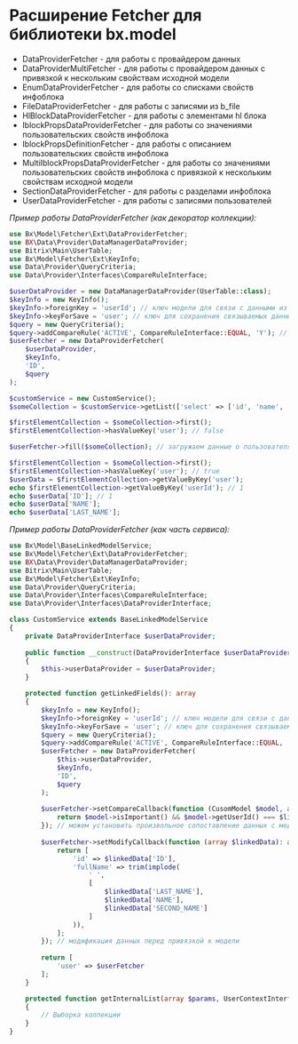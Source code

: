 # Расширение Fetcher для библиотеки bx.model

* DataProviderFetcher - для работы с провайдером данных
* DataProviderMultiFetcher - для работы с провайдером данных с привязкой к нескольким свойствам исходной модели
* EnumDataProviderFetcher - для работы со списками свойств инфоблока
* FileDataProviderFetcher - для работы c записями из b_file
* HlBlockDataProviderFetcher - для работы с элементами hl блока
* IblockPropsDataProviderFetcher - для работы со значениями пользовательских свойств инфоблока
* IblockPropsDefinitionFetcher - для работы с описанием пользовательских свойств инфоблока
* MultiIblockPropsDataProviderFetcher - для работы со значениями пользовательских свойств инфоблока с привязкой к нескольким свойствам исходной модели
* SectionDataProviderFetcher - для работы с разделами инфоблока
* UserDataProviderFetcher - для работы с записями пользователей


*Пример работы DataProviderFetcher (как декоратор коллекции):*

```php
use Bx\Model\Fetcher\Ext\DataProviderFetcher;
use BX\Data\Provider\DataManagerDataProvider;
use Bitrix\Main\UserTable;
use Bx\Model\Fetcher\Ext\KeyInfo;
use Data\Provider\QueryCriteria;
use Data\Provider\Interfaces\CompareRuleInterface;

$userDataProvider = new DataManagerDataProvider(UserTable::class);
$keyInfo = new KeyInfo();
$keyInfo->foreignKey = 'userId'; // ключ модели для связи с данными из провайдера данных
$keyInfo->keyForSave = 'user'; // ключ для сохранения связываемых данных
$query = new QueryCriteria();
$query->addCompareRule('ACTIVE', CompareRuleInterface::EQUAL, 'Y'); // выбираем только активных пользователей
$userFetcher = new DataProviderFetcher(
    $userDataProvider,
    $keyInfo,
    'ID',
    $query
);

$customService = new CustomService();
$someCollection = $customService->getList(['select' => ['id', 'name', 'userId']]);

$firstElementCollection = $someCollection->first();
$firstElementCollection->hasValueKey('user'); // false

$userFetcher->fill($someCollection); // загружаем данные о пользователях

$firstElementCollection = $someCollection->first();
$firstElementCollection->hasValueKey('user'); // true
$userData = $firstElementCollection->getValueByKey('user');
echo $firstElementCollection->getValueByKey('userId'); // 1
echo $userData['ID']; // 1
echo $userData['NAME'];
echo $userData['LAST_NAME'];
```

*Пример работы DataProviderFetcher (как часть сервиса):*

```php
use Bx\Model\BaseLinkedModelService;
use Bx\Model\Fetcher\Ext\DataProviderFetcher;
use BX\Data\Provider\DataManagerDataProvider;
use Bitrix\Main\UserTable;
use Bx\Model\Fetcher\Ext\KeyInfo;
use Data\Provider\QueryCriteria;
use Data\Provider\Interfaces\CompareRuleInterface;
use Data\Provider\Interfaces\DataProviderInterface;

class CustomService extends BaseLinkedModelService 
{
    private DataProviderInterface $userDataProvider;
    
    public function __construct(DataProviderInterface $userDataProvider)  
    {
        $this->userDataProvider = $userDataProvider;
    }

    protected function getLinkedFields(): array
    {
        $keyInfo = new KeyInfo();
        $keyInfo->foreignKey = 'userId'; // ключ модели для связи с данными из провайдера данных
        $keyInfo->keyForSave = 'user'; // ключ для сохранения связываемых данных
        $query = new QueryCriteria();
        $query->addCompareRule('ACTIVE', CompareRuleInterface::EQUAL, 'Y'); // выбираем только активных пользователей
        $userFetcher = new DataProviderFetcher(
            $this->userDataProvider,
            $keyInfo,
            'ID',
            $query
        );
        
        $userFetcher->setCompareCallback(function (CusomModel $model, array $linkedData) {
            return $model->isImportant() && $model->getUserId() === $linkedData['ID'];
        }); // можем установить произвольное сопоставление данных с моделью
        
        $userFetcher->setModifyCallback(function (array $linkedData): array {
            return [
                'id' => $linkedData['ID'],
                'fullName' => trim(implode(
                    ' ', 
                    [
                        $linkedData['LAST_NAME'], 
                        $linkedData['NAME'], 
                        $linkedData['SECOND_NAME']
                    ]
                )),
            ];
        }); // модификация данных перед привязкой к модели
        
        return [
            'user' => $userFetcher
        ];
    }

    protected function getInternalList(array $params, UserContextInterface $userContext = null): ModelCollection
    {
        // Выборка коллекции
    }
}
```